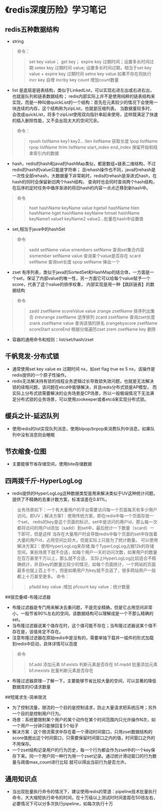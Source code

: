 # 《redis深度历险》学习笔记
## redis五种数据结构

- string
> 命令：
>> set key value；
>>get key；
>>expire key 过期时间；设置多长时间过期
>>setex key 过期时间 value; 设置多长时间过期，相当于set key value + expire key 过期时间
>>setnx key value 如果不存在则执行
>> incr key 自增
>> incrby key count 增加count数量

- list 是底层是链表结构，类似于LinkedList，可以实现右进左出或右进右出，也就是队列和链表数据结构；
redis内部实际上并不是使用纯粹的链表结构来实现，而是一种叫做quickList的一个结构：首先在元素较少的情况下会使用一块连续的内存，这个结构称为zipList，也就是压缩列表。
当数据量较多时，会改成quickList，将多个zipList使用双向指针串起来使用，这样既满足了快速的插入删除性能，又不会出现太大的空间冗余。
>命令：
>>rpush listName key1 key2...
>>llen listName  获取长度
>>lpop listName
>>rpop listName
>>ltrim listName start_index end_index 保留开始和结束索引内的数据

- hash，redis的hash和java的hashMap类似，都是数组+链表二维结构，不过redis的hash的value只能是字符串；
且rehash操作也不同，java的rehash是一次性全部rehash，大数据量下非常耗时，redis的rehash是渐进式hash，在hash的同时会保留新旧两个hash结构，
查询时也会同时查询两个hash结构，在后序的定时任务中循序渐进的将旧hash的内容一点点迁移到新hash中。
>命令
>>hset hashName keyName value
>>hgetall hashName
>>hlen hashName
>>hget hashName keyName
>>hmset hashName keyName1 value1 keyName2 value2...批量在hash中设置值

- set,相当于java中的hashSet
>命令
>>sadd setName value
>>smembers setName  查询set集合内容
>>sismember setName value 查询某个value是否存在
>>scard setName 查询set长度
>>spop setName 弹出一个

- zset 有序列表，类似于java的SortedSet和HashMap的结合体，一方面是一个set，保证了内部value的唯一性，另一方面它可以给每个value赋予一个score，代表了这个value的排序权重，
内部实现是用一种【跳跃链表】的数据结构
>命令
>>zadd zsetName scoreValue value 
>>zrange zsetName 排序列出集合
>>zrevrange zsetName 逆序排列
>>zcard zsetName 查询zset长度
>>zrank zsetName value 查询该值的排名
>>zrangebyscore zsetName scoreStart scoreEnd 根据分值遍历zset
>>zrem zsetName key 删除

- 容器的通用命令和规则：list/set/hash/zset

## 千帆竞发-分布式锁
- 通常使用set key value ex 过期时间 nx，如set flag true ex 5 nx，该操作是redis提供的一个原子性操作。
- redis无法解决持有锁的线程业务逻辑过长导致锁失效问题，也就是无法解决锁的续租问题，该问题在etcd中能够解决，并且redis分布式锁是AP模型，
而实际上分布式锁需要解决的业务场景是CP场景，所以一般极端情况下无法满足分布式锁的业务场景，可以使用zookeeper或者etcd来实现分布式锁。

## 缓兵之计-延迟队列
- 使用redis的list实现队列消息，使用blpop/brpop来消费队列中消息，如果队列中没有消息则会睡眠

## 节衣缩食-位图
- 主要能够节省存储空间，使用bite存储数据

## 四两拨千斤-HyperLogLog
- redis提供的HyperLogLog这种数据类型是用来解决类似于UV这种统计问题，提供了不精确的去重计数方案，标准误差在0.81%。
>业务场景如下：一个有大量用户的平台需要访问每一个页面每天有多少用户访问，即UV；解决方案1：使用传统方案，即在redis中每一个页面存放一个set，
>redis的key是这个页面的标识，set中是访问的用户id，那么每一次都将访问的用户id添加（sadd）到set中，最后统计一下数量（scard）一下即可，但是这样
>当存在大量用户时会导致redis中每个页面的set中存放着大量的用户id，占用空间比较大，但是实际上只是为了统计数量。
>可以使用解决方案2：使用HyperLogLog来存储;每个TyperLogLog占据12k的存储空间，某些场景下就不合适，如每个用户一天的访问次数，如果用户的数量在百万甚至千万以上，那么就不合适，
>实际上HyperLogLog比较适合不精确统计，并且key的数量比较少的情况，如每个页面统计，一个网站的页面最多也就上百上千个，但是如果用户为key就不合适了，很多网站用户一般都上十万甚至更多。
>命令：
>>pfadd key value :增加
>>pfcount key value：统计数量

##层峦叠嶂-布隆过滤器
- 布隆过滤器是专门用来解决去重问题，不是完全精确，但是它占用空间非常小，一般节省90%左右的空间。该数据结构可以理解成是一个不那么精确的set。
- 当布隆过滤器说某个值存在时，这个值可能不存在；当布隆过滤器说某个值不存在是，该值肯定不存在。
- 注意布隆过滤器在原始redis中是没有的，需要单独下载并一插件的形式加载到redis中启动，具体详情可以百度
>命令
>>bf.add 添加元素
>>bf.exists 判断元素是否存在
>>bf.madd 批量添加元素
>>bf.mexists 批量判断元素是否存在
- 布隆过滤器原理--了解一下，主要能够节省比较大量的空间，可以显著的降低数据库的IO请求数量

##短尾求生-简单限流
- 为了控制流量，限流的一个目的是控制请求，防止大量请求把系统压垮；另外一个目的是控制用户行为。
- 场景：系统要限制某个用户的某个动作在某个时间范围内只允许操作N次，如一个用户一分钟只能够回复5个帖子
- 解决方案：这个限流需求中存在着一个滑动时间窗口，只用zset数据结构的score值圈出这个时间窗口，只需要保留时间窗口之内的值，时间窗口之外的不用保存。
- 一个zset结构记录用户的行为历史，每一个行为都会作为zset中的一个key保存下来。同一个用户同一种行为用一个zset记录。通过统计滑动窗口的行为数量与阈值max_count进行比较
就可以得出当前行为是否允许。

## 通用知识点
- 当出现批量执行命令的情况下，建议使用redis的管道：pipeline技术批量执行命令，大大缩短执行命令的时间，在十万级以上测试时时间差距在50倍左右，必要情况下可以分多次执行pipeline，如每次执行十万

